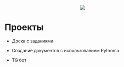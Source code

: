<div id="header" align="center">
  <img src="https://github.com/public/moarcats/blob/master/cats/92.gif"/>
</div>

<h1 tabindex="-1" class="heading-element" dir="auto">Проекты</h1>
<ul dir="auto">
<li>
<p dir="auto">Доска с заданиями</p>
</li>
<li>
<p dir="auto">Создание документов с использованием Python'а</p>
</li>
<li>
<p dir="auto">TG бот</p>
</li>
</ul>
